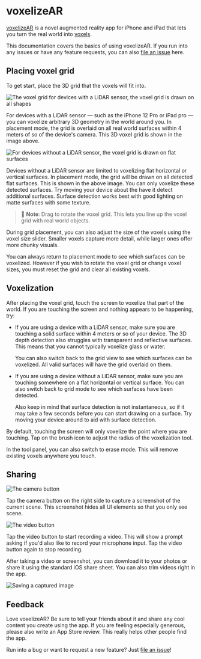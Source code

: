 # voxelizeAR

[voxelizeAR][app] is a novel augmented reality app for iPhone and iPad that lets you turn the real world into [voxels](https://en.wikipedia.org/wiki/Voxel).

This documentation covers the basics of using voxelizeAR. If you run into any issues or have any feature requests, you can also [file an issue][issues] here.

## Placing voxel grid

To get start, place the 3D grid that the voxels will fit into.

![The voxel grid for devices with a LiDAR sensor, the voxel grid is drawn on all shapes](images/voxel-grid.png)

For devices with a LiDAR sensor — such as the iPhone 12 Pro or iPad pro — you can voxelize arbitrary 3D geometry in the world around you. In placement mode, the grid is overlaid on all real world surfaces within 4 meters of so of the device's camera. This 3D voxel grid is shown in the image above.

![For devices without a LiDAR sensor, the voxel grid is drawn on flat surfaces](images/voxel-grid-6s.png)

Devices without a LiDAR sensor are limited to voxelizing flat horizontal or vertical surfaces. In placement mode, the grid will be drawn on all detected flat surfaces. This is shown in the above image. You can only voxelize these detected surfaces. Try moving your device about the have it detect additional surfaces. Surface detection works best with good lighting on matte surfaces with some texture.

> 🎵 **Note**: Drag to rotate the voxel grid. This lets you line up the voxel grid with real world objects.

During grid placement, you can also adjust the size of the voxels using the voxel size slider. Smaller voxels capture more detail, while larger ones offer more chunky visuals.

You can always return to placement mode to see which surfaces can be voxelized. However if you wish to rotate the voxel grid or change voxel sizes, you must reset the grid and clear all existing voxels.

## Voxelization

After placing the voxel grid, touch the screen to voxelize that part of the world. If you are touching the screen and nothing appears to be happening, try:

- If you are using a device with a LiDAR sensor, make sure you are touching a solid surface within 4 meters or so of your device. The 3D depth detection also struggles with transparent and reflective surfaces. This means that you cannot typically voxelize glass or water.

    You can also switch back to the grid view to see which surfaces can be voxelized. All valid surfaces will have the grid overlaid on them.

- If you are using a device without a LiDAR sensor, make sure you are touching somewhere on a flat horizontal or vertical surface. You can also switch back to grid mode to see which surfaces have been detected.

    Also keep in mind that surface detection is not instantaneous, so if it may take a few seconds before you can start drawing on a surface. Try moving your device around to aid with surface detection.

By default, touching the screen will only voxelize the point where you are touching. Tap on the brush icon to adjust the radius of the voxelization tool.

In the tool panel, you can also switch to erase mode. This will remove existing voxels anywhere you touch.


## Sharing

![The camera button](images/camera-button.png)

Tap the camera button on the right side to capture a screenshot of the current scene. This screenshot hides all UI elements so that you only see scene.

![The video button](images/video-button.png)

Tap the video button to start recording a video. This will show a prompt asking if you'd also like to record your microphone input. Tap the video button again to stop recording.

After taking a video or screenshot, you can download it to your photos or share it using the standard iOS share sheet. You can also trim videos right in the app.

![Saving a captured image](images/save.png)


## Feedback

Love voxelizeAR? Be sure to tell your friends about it and share any cool content you create using the app. If you are feeling especially generous, please also write an App Store review. This really helps other people find the app.

Run into a bug or want to request a new feature? Just [file an issue][issues]!


[app]: https://apps.apple.com/us/app/voxelizear/id1575681728
[issues]: https://github.com/mattbierner/voxelizeAR-support/issues
